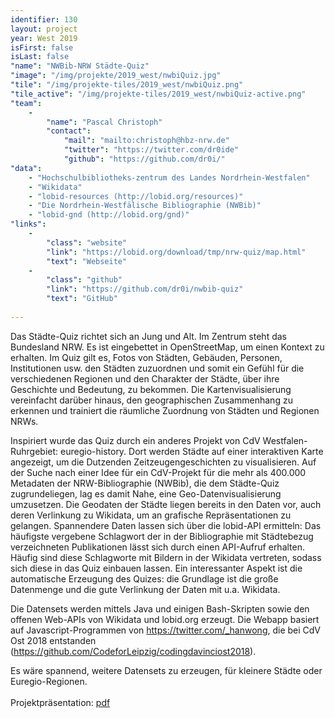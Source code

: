 ```yaml
---
identifier: 130
layout: project
year: West 2019
isFirst: false
isLast: false
"name": "NWBib-NRW Städte-Quiz"
"image": "/img/projekte/2019_west/nwbiQuiz.jpg"
"tile": "/img/projekte-tiles/2019_west/nwbiQuiz.png"
"tile_active": "/img/projekte-tiles/2019_west/nwbiQuiz-active.png"
"team":
    -
        "name": "Pascal Christoph"
        "contact":
            "mail": "mailto:christoph@hbz-nrw.de"
            "twitter": "https://twitter.com/dr0ide"
            "github": "https://github.com/dr0i/"
"data":
    - "Hochschulbibliotheks-zentrum des Landes Nordrhein-Westfalen"
    - "Wikidata"
    - "lobid-resources (http://lobid.org/resources)"
    - "Die Nordrhein-Westfälische Bibliographie (NWBib)"
    - "lobid-gnd (http://lobid.org/gnd)"
"links":
    -
        "class": "website"
        "link": "https://lobid.org/download/tmp/nrw-quiz/map.html"
        "text": "Webseite"
    -
        "class": "github"
        "link": "https://github.com/dr0i/nwbib-quiz"
        "text": "GitHub"
           
---
```

Das Städte-Quiz richtet sich an Jung und Alt. Im Zentrum steht das Bundesland NRW. Es ist eingebettet in OpenStreetMap, um einen Kontext zu erhalten. Im Quiz gilt es, Fotos von Städten, Gebäuden, Personen, Institutionen usw. den Städten zuzuordnen und somit ein Gefühl für die verschiedenen Regionen und den Charakter der Städte, über ihre Geschichte und Bedeutung, zu bekommen. Die Kartenvisualisierung vereinfacht darüber hinaus, den geographischen Zusammenhang zu erkennen und trainiert die räumliche Zuordnung von Städten und Regionen NRWs.

Inspiriert wurde das Quiz durch ein anderes Projekt von CdV Westfalen-Ruhrgebiet: euregio-history. Dort werden Städte auf einer interaktiven Karte angezeigt, um die
Dutzenden Zeitzeugengeschichten zu visualisieren. Auf der Suche nach einer Idee für ein CdV-Projekt für die mehr als 400.000 Metadaten der NRW-Bibliographie (NWBib), die dem Städte-Quiz zugrundeliegen, lag es damit Nahe, eine Geo-Datenvisualisierung umzusetzen. Die Geodaten der Städte liegen bereits in den Daten vor, auch deren Verlinkung zu Wikidata, um an grafische Repräsentationen zu gelangen. Spannendere Daten lassen sich über die lobid-API ermitteln: Das häufigste vergebene Schlagwort der in der Bibliographie mit Städtebezug verzeichneten Publikationen lässt sich durch einen API-Aufruf erhalten. Häufig sind diese Schlagworte mit Bildern in der Wikidata vertreten, sodass sich diese in das Quiz einbauen lassen. Ein interessanter Aspekt ist die automatische Erzeugung des Quizes: die Grundlage ist die große Datenmenge und die gute Verlinkung der Daten mit u.a. Wikidata.

Die Datensets werden mittels Java und einigen Bash-Skripten sowie den offenen Web-APIs von Wikidata und lobid.org erzeugt. Die Webapp basiert auf Javascript-Programmen von <a href="https://twitter.com/_hanwong" target="_blank">https://twitter.com/_hanwong</a>, die bei CdV Ost 2018 entstanden (<a href="https://github.com/CodeforLeipzig/codingdavinciost2018" target="_blank">https://github.com/CodeforLeipzig/codingdavinciost2018</a>).

Es wäre spannend, weitere Datensets zu erzeugen, für kleinere Städte oder Euregio-Regionen.<br/><br/>
Projektpräsentation: <a href="/projekte/2019_west/nwbiQuiz.pdf" target="_blank">pdf</a>
